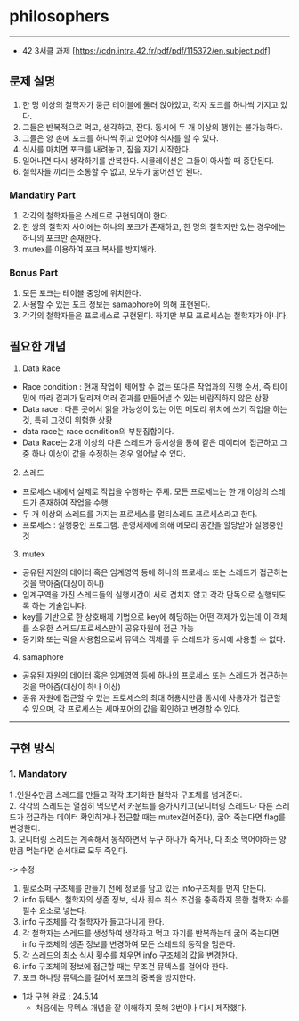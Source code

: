 # philosophers
***
- 42 3서클 과제  [https://cdn.intra.42.fr/pdf/pdf/115372/en.subject.pdf]

## 문제 설명   
1. 한 명 이상의 철학자가 둥근 테이블에 둘러 앉아있고, 각자 포크를 하나씩 가지고 있다.  
2. 그들은 반복적으로 먹고, 생각하고, 잔다. 동시에 두 개 이상의 행위는 불가능하다.  
3. 그들은 양 손에 포크를 하나씩 쥐고 있어야 식사를 할 수 있다.  
4. 식사를 마치면 포크를 내려놓고, 잠을 자기 시작한다.  
5. 일어나면 다시 생각하기를 반복한다. 시뮬레이션은 그들이 아사할 때 중단된다.  
6. 철학자들 끼리는 소통할 수 없고, 모두가 굶어선 안 된다.  

### Mandatiry Part  
1. 각각의 철학자들은 스레드로 구현되어야 한다.
2. 한 쌍의 철학자 사이에는 하나의 포크가 존재하고, 한 명의 철학자만 있는 경우에는 하나의 포크만 존재한다.
3. mutex를 이용하여 포크 복사를 방지해라.

### Bonus Part
1. 모든 포크는 테이블 중앙에 위치한다.
2. 사용할 수 있는 포크 정보는 samaphore에 의해 표현된다.
3. 각각의 철학자들은 프로세스로 구현된다. 하지만 부모 프로세스는 철학자가 아니다.

## 필요한 개념
1. Data Race
  - Race condition : 현재 작업이 제어할 수 없는 또다른 작업과의 진행 순서, 즉 타이밍에 따라 결과가 달라져 여러 결과를 만들어낼 수 있는 바람직하지 않은 상황
  - Data race : 다른 곳에서 읽을 가능성이 있는 어떤 메모리 위치에 쓰기 작업을 하는 것, 특히 그것이 위험한 상황
  - data race는 race condition의 부분집합이다.
  - Data Race는 2개 이상의 다른 스레드가 동시성을 통해 같은 데이터에 접근하고 그 중 하나 이상이 값을 수정하는 경우 일어날 수 있다.
    
2. 스레드
  - 프로세스 내에서 실제로 작업을 수행하는 주체. 모든 프로세느는 한 개 이상의 스레드가 존재하여 작업을 수행
  - 두 개 이상의 스레드를 가지는 프로세스를 멀티스레드 프로세스라고 한다.
  - 프로세스 : 실행중인 프로그램. 운영체제에 의해 메모리 공간을 할당받아 실행중인 것

3. mutex
  - 공유된 자원의 데이터 혹은 임계영역 등에 하나의 프로세스 또는 스레드가 접근하는 것을 막아줌(대상이 하나)
  - 임계구역을 가진 스레드들의 실행시간이 서로 겹치지 않고 각각 단독으로 실행되도록 하는 기술입니다.
  - key를 기반으로 한 상호배제 기법으로 key에 해당하는 어떤 객제가 있는데 이 객체를 소유한 스레드/프로세스만이 공유자원에 접근 가능
  - 동기화 또는 락을 사용함으로써 뮤텍스 객체를 두 스레드가 동시에 사용할 수 없다.

4. samaphore
  - 공유된 자원의 데이터 혹은 임계영역 등에 하나의 프로세스 또는 스레드가 접근하는 것을 막아줌(대상이 하나 이상)
  - 공유 자원에 접근할 수 있는 프로세스의 최대 허용치만큼 동시에 사용자가 접근할 수 있으며, 각 프로세스는 세마포어의 값을 확인하고 변경할 수 있다.

***
## 구현 방식
### 1. Mandatory
1 .인원수만큼 스레드를 만들고 각각 초기화한 철학자 구조체를 넘겨준다.  
2. 각각의 스레드는 열심히 먹으면서 카운트를 증가시키고(모니터링 스레드나 다른 스레드가 접근하는 데이터 확인하거나 접근할 때는 mutex걸어준다), 굶어 죽는다면 flag를 변경한다.  
3. 모니터링 스레드는 계속해서 동작하면서 누구 하나가 죽거나, 다 최소 먹어야하는 양만큼 먹는다면 순서대로 모두 죽인다.  

-> 수정  
1. 필로소퍼 구조체를 만들기 전에 정보를 담고 있는 info구조체를 먼저 만든다.    
2. info 뮤텍스, 철학자의 생존 정보, 식사 횟수 최소 조건을 충족하지 못한 철학자 수를 필수 요소로 넣는다.  
3. info 구조체를 각 철학자가 들고다니게 한다.  
4. 각 철학자는 스레드를 생성하여 생각하고 먹고 자기를 반복하는데 굶어 죽는다면 info 구조체의 생존 정보를 변경하여 모든 스레드의 동작을 멈춘다.  
5. 각 스레드의 최소 식사 횟수를 채우면 info 구조체의 값을 변경한다.  
6. info 구조체의 정보에 접근할 때는 무조건 뮤텍스를 걸어야 한다.  
7. 포크 하나당 뮤텍스를 걸어서 포크의 중복을 방지한다.  

- 1차 구현 완료 : 24.5.14  
  - 처음에는 뮤텍스 개념을 잘 이해하지 못해 3번이나 다시 제작했다.  


